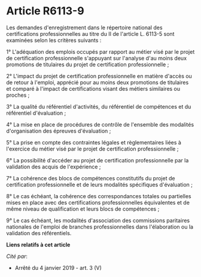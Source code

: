 # Article R6113-9

Les demandes d'enregistrement dans le répertoire national des certifications professionnelles au titre du II de l'article L.
6113-5 sont examinées selon les critères suivants :

1° L'adéquation des emplois occupés par rapport au métier visé par le projet de certification professionnelle s'appuyant sur
l'analyse d'au moins deux promotions de titulaires du projet de certification professionnelle ;

2° L'impact du projet de certification professionnelle en matière d'accès ou de retour à l'emploi, apprécié pour au moins
deux promotions de titulaires et comparé à l'impact de certifications visant des métiers similaires ou proches ;

3° La qualité du référentiel d'activités, du référentiel de compétences et du référentiel d'évaluation ;

4° La mise en place de procédures de contrôle de l'ensemble des modalités d'organisation des épreuves d'évaluation ;

5° La prise en compte des contraintes légales et règlementaires liées à l'exercice du métier visé par le projet de
certification professionnelle ;

6° La possibilité d'accéder au projet de certification professionnelle par la validation des acquis de l'expérience ;

7° La cohérence des blocs de compétences constitutifs du projet de certification professionnelle et de leurs modalités
spécifiques d'évaluation ;

8° Le cas échéant, la cohérence des correspondances totales ou partielles mises en place avec des certifications
professionnelles équivalentes et de même niveau de qualification et leurs blocs de compétences ;

9° Le cas échéant, les modalités d'association des commissions paritaires nationales de l'emploi de branches professionnelles
dans l'élaboration ou la validation des référentiels.

**Liens relatifs à cet article**

_Cité par_:

  - Arrêté du 4 janvier 2019 - art. 3 (V)

